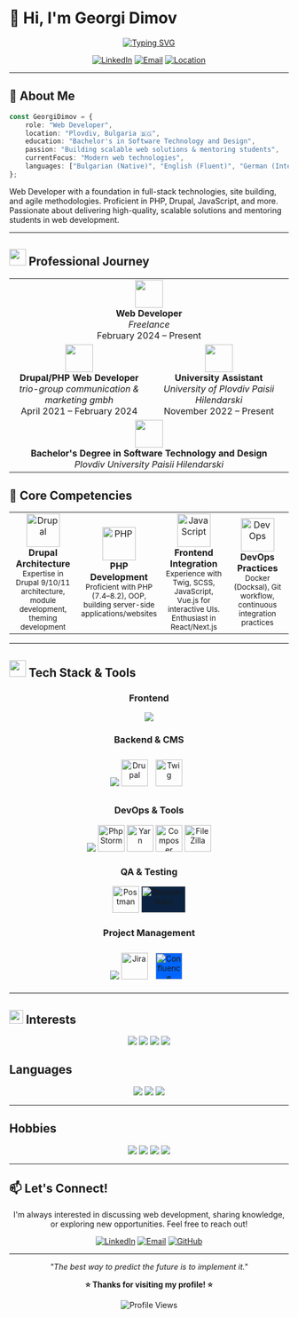 # 👋 Hi, I'm Georgi Dimov

<div align="center">
  
[![Typing SVG](https://readme-typing-svg.demolab.com?font=Fira+Code&weight=600&size=28&duration=3000&pause=1000&color=6366F1&center=true&vCenter=true&width=600&lines=Drupal+Developer;Web+Developer;Problem+Solver)](https://git.io/typing-svg)

[![LinkedIn](https://img.shields.io/badge/LinkedIn-Connect-0A66C2?style=for-the-badge&logo=linkedin&logoColor=white)](https://www.linkedin.com/in/georgi-dimov-gd/)
[![Email](https://img.shields.io/badge/Email-Contact-EA4335?style=for-the-badge&logo=gmail&logoColor=white)](mailto:georgidimovkj781@gmail.com)
[![Location](https://img.shields.io/badge/📍_Plovdiv-Bulgaria-4B5563?style=for-the-badge)](https://goo.gl/maps/plovdiv)

</div>

---

## 🚀 About Me

```typescript
const GeorgiDimov = {
    role: "Web Developer",
    location: "Plovdiv, Bulgaria 🇧🇬",
    education: "Bachelor's in Software Technology and Design",
    passion: "Building scalable web solutions & mentoring students",
    currentFocus: "Modern web technologies",
    languages: ["Bulgarian (Native)", "English (Fluent)", "German (Intermediate)"]
};
```

Web Developer with a foundation in full-stack technologies, site building, and agile methodologies. Proficient in PHP, Drupal, JavaScript, and more. Passionate about delivering high-quality, scalable solutions and mentoring students in web development.

---

## <img src="https://media.giphy.com/media/WFZvB7VIXBgiz3oDXE/giphy.gif" width="30"> Professional Journey

<div align="center">
  <table border="0">
    <tr>
      <td colspan="2" align="center">
        <img src="https://img.icons8.com/color/48/000000/laptop.png" width="50" height="50"/>
        <br/>
        <strong>Web Developer</strong>
        <br/>
        <em>Freelance</em>
        <br/>
        February 2024 – Present
      </td>
    </tr>
    <tr>
      <td width="50%" align="center">
        <img src="https://img.icons8.com/color/48/000000/work.png" width="50" height="50"/>
        <br/>
        <strong>Drupal/PHP Web Developer</strong>
        <br/>
        <em>trio-group communication & marketing gmbh</em>
        <br/>
        April 2021 – February 2024
      </td>
      <td width="50%" align="center">
        <img src="https://img.icons8.com/color/48/000000/teacher.png" width="50" height="50"/>
        <br/>
        <strong>University Assistant</strong>
        <br/>
        <em>University of Plovdiv Paisii Hilendarski</em>
        <br/>
        November 2022 – Present
      </td>
    </tr>
    <tr>
      <td colspan="2" align="center">
        <img src="https://img.icons8.com/color/48/000000/graduation-cap.png" width="50" height="50"/>
        <br/>
        <strong>Bachelor's Degree in Software Technology and Design</strong>
        <br/>
        <em>Plovdiv University Paisii Hilendarski</em>
      </td>
    </tr>
  </table>
</div>

## 🎯 Core Competencies

<div align="center">
<table>
<tr>
<td align="center" width="25%">
<img src="https://cdn.jsdelivr.net/gh/devicons/devicon/icons/drupal/drupal-original.svg" width="60" height="60" alt="Drupal"/>
<br><strong>Drupal Architecture</strong>
<br><small>Expertise in Drupal 9/10/11 architecture, module development, theming development</small>
</td>
<td align="center" width="25%">
<img src="https://cdn.jsdelivr.net/gh/devicons/devicon/icons/php/php-original.svg" width="60" height="60" alt="PHP"/>
<br><strong>PHP Development</strong>
<br><small>Proficient with PHP (7.4–8.2), OOP, building server-side applications/websites</small>
</td>
<td align="center" width="25%">
<img src="https://cdn.jsdelivr.net/gh/devicons/devicon/icons/javascript/javascript-original.svg" width="60" height="60" alt="JavaScript"/>
<br><strong>Frontend Integration</strong>
<br><small>Experience with Twig, SCSS, JavaScript, Vue.js for interactive UIs. Enthusiast in React/Next.js</small>
</td>
<td align="center" width="25%">
<img src="https://cdn.jsdelivr.net/gh/devicons/devicon/icons/docker/docker-original.svg" width="60" height="60" alt="DevOps"/>
<br><strong>DevOps Practices</strong>
<br><small>Docker (Docksal), Git workflow, continuous integration practices</small>
</td>
</tr>
</table>
</div>


---

## <img src="https://media.giphy.com/media/TEnXkcsHrP4YedChhA/giphy.gif" width="30"> Tech Stack & Tools

<div align="center">
  <h3>Frontend</h3>
  <img src="https://skillicons.dev/icons?i=js,vue,html,css,scss" />

  <h3>Backend & CMS</h3>
  <img src="https://skillicons.dev/icons?i=php,mysql" />
  <img src="https://www.drupal.org/files/druplicon-small.png" alt="Drupal" width="48" height="48" />
  <img src="https://www.svgrepo.com/show/374142/twig.svg" alt="Twig" width="48" height="48" style="margin: 10px" />

  <h3>DevOps & Tools</h3>
  <img src="https://skillicons.dev/icons?i=git,docker,gitlab,bitbucket,vscode" />
  <img src="https://resources.jetbrains.com/storage/products/phpstorm/img/meta/phpstorm_logo_300x300.png" width="48" height="48" title="PhpStorm" />
  <img src="https://cdn.jsdelivr.net/gh/devicons/devicon/icons/yarn/yarn-original.svg" width="48" height="48" title="Yarn" />
  <img src="https://cdn.jsdelivr.net/gh/devicons/devicon/icons/composer/composer-original.svg" width="48" height="48" title="Composer" />
  <img src="https://cdn.jsdelivr.net/gh/devicons/devicon/icons/filezilla/filezilla-plain.svg" width="48" height="48" title="FileZilla" />

  <h3>QA & Testing</h3>
  <img src="https://www.svgrepo.com/show/354202/postman-icon.svg" width="48" height="48" title="Postman" />
  <img src="https://www.svgrepo.com/show/353515/browserstack.svg" width="80" height="48" title="BrowserStack" style="background: #0B2340; border-radius: 4px; object-fit: contain;" />

  <h3>Project Management</h3>
  <img src="https://skillicons.dev/icons?i=github" />
  <img src="https://cdn.jsdelivr.net/gh/devicons/devicon/icons/jira/jira-original.svg" width="48" height="48" title="Jira" />
<img src="https://www.svgrepo.com/show/353597/confluence.svg" alt="Confluence" width="48" height="48" style="background: #0065FF; margin: 10px;" />
</div>

---

## <img src="https://media.giphy.com/media/UVG0BN8TOMKkPOJS6e/giphy.gif" width="25"> Interests

<div align="center">
  <img src="https://img.shields.io/badge/Web_Development-20232A?style=for-the-badge&logo=react&logoColor=61DAFB" />
  <img src="https://img.shields.io/badge/CMS_Technologies-FF6C37?style=for-the-badge&logo=drupal&logoColor=white" />
  <img src="https://img.shields.io/badge/Testing_&_QA-14B8A6?style=for-the-badge&logo=testcafe&logoColor=white" />
  <img src="https://img.shields.io/badge/Team_Collaboration-2684FF?style=for-the-badge&logo=trello&logoColor=white" />
</div>


## Languages

<div align="center">
  <img src="https://img.shields.io/badge/Bulgarian-Native-green?style=flat-square" />
  <img src="https://img.shields.io/badge/English-Fluent-blue?style=flat-square" />
  <img src="https://img.shields.io/badge/German-Intermediate-yellow?style=flat-square" />
</div>

---

## Hobbies

<div align="center">
  <img src="https://img.shields.io/badge/📱-Information_Technologies-blue?style=for-the-badge" />
  <img src="https://img.shields.io/badge/🚲-Bicycling-green?style=for-the-badge" />
  <img src="https://img.shields.io/badge/🎣-Fishing-teal?style=for-the-badge" />
  <img src="https://img.shields.io/badge/⚽-Football-red?style=for-the-badge" />
</div>

---

## 📫 Let's Connect!

<div align="center">

I'm always interested in discussing web development, sharing knowledge, or exploring new opportunities. Feel free to reach out!

[![LinkedIn](https://img.shields.io/badge/Professional_Network-LinkedIn-0A66C2?style=for-the-badge&logo=linkedin&logoColor=white)](https://www.linkedin.com/in/georgi-dimov-gd/)
[![Email](https://img.shields.io/badge/Direct_Contact-Email-EA4335?style=for-the-badge&logo=gmail&logoColor=white)](mailto:georgidimovkj781@gmail.com)
[![GitHub](https://img.shields.io/badge/Code_Portfolio-GitHub-181717?style=for-the-badge&logo=github&logoColor=white)](https://github.com/georgi-dimov-781)

</div>

---

<div align="center">
  
*"The best way to predict the future is to implement it."*

**⭐ Thanks for visiting my profile! ⭐**

![Profile Views](https://komarev.com/ghpvc/?username=georgi-dimov-781&color=6366f1&style=for-the-badge)
